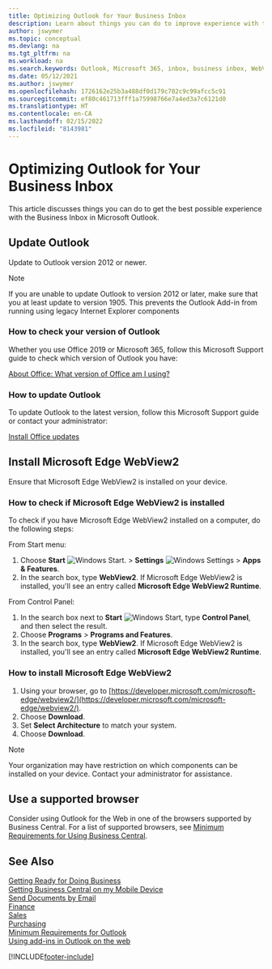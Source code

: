 ```yaml
---
title: Optimizing Outlook for Your Business Inbox
description: Learn about things you can do to improve experience with the Business Inbox in Microsoft Outlook.
author: jswymer
ms.topic: conceptual
ms.devlang: na
ms.tgt_pltfrm: na
ms.workload: na
ms.search.keywords: Outlook, Microsoft 365, inbox, business inbox, WebView2, Edge, addin, add-in
ms.date: 05/12/2021
ms.author: jswymer
ms.openlocfilehash: 1726162e25b3a488df0d179c702c9c99afcc5c91
ms.sourcegitcommit: ef80c461713fff1a75998766e7a4ed3a7c6121d0
ms.translationtype: HT
ms.contentlocale: en-CA
ms.lasthandoff: 02/15/2022
ms.locfileid: "8143981"
---
```

# <a name="optimizing-outlook-for-your-business-inbox"></a>Optimizing Outlook for Your Business Inbox 

This article discusses things you can do to get the best possible experience with the Business Inbox in Microsoft Outlook. 

## <a name="update-outlook"></a>Update Outlook

Update to Outlook version 2012 or newer.

> [!NOTE]
> If you are unable to update Outlook to version 2012 or later, make sure that you at least update to version 1905. This prevents the Outlook Add-in from running using legacy Internet Explorer components

### <a name="how-to-check-your-version-of-outlook"></a>How to check your version of Outlook

Whether you use Office 2019 or Microsoft 365, follow this Microsoft Support guide to check which version of Outlook you have:  

[About Office: What version of Office am I using?](https://support.microsoft.com/office/about-office-what-version-of-office-am-i-using-932788b8-a3ce-44bf-bb09-e334518b8b19)

### <a name="how-to-update-outlook"></a>How to update Outlook

To update Outlook to the latest version, follow this Microsoft Support guide or contact your administrator:

[Install Office updates](https://support.microsoft.com/office/install-office-updates-2ab296f3-7f03-43a2-8e50-46de917611c5)

## <a name="install-microsoft-edge-webview2"></a>Install Microsoft Edge WebView2

Ensure that Microsoft Edge WebView2 is installed on your device.

### <a name="how-to-check-if-microsoft-edge-webview2-is-installed"></a>How to check if Microsoft Edge WebView2 is installed 

To check if you have Microsoft Edge WebView2 installed on a computer, do the following steps:

From Start menu:

1. Choose **Start** ![Windows Start.](media/windows-start-icon.png "Windows Start icon") > **Settings** ![Windows Settings](media/windows-settings-icon.png "Windows Settings icon") > **Apps & Features**.
2. In the search box, type **WebView2**. If Microsoft Edge WebView2 is installed, you'll see an entry called **Microsoft Edge WebView2 Runtime**.

From Control Panel:

1. In the search box next to **Start** ![Windows Start](media/windows-start-icon.png "Windows Start icon"), type **Control Panel**, and then select the result.
2. Choose **Programs** > **Programs and Features**.
3. In the search box, type **WebView2**. If Microsoft Edge WebView2 is installed, you'll see an entry called **Microsoft Edge WebView2 Runtime**.

### <a name="how-to-install-microsoft-edge-webview2"></a>How to install Microsoft Edge WebView2 

1. Using your browser, go to [https://developer.microsoft.com/microsoft-edge/webview2/](https://developer.microsoft.com/microsoft-edge/webview2/).
2. Choose **Download**.
3. Set **Select Architecture** to match your system.
4. Choose **Download**.

> [!NOTE]
> Your organization may have restriction on which components can be installed on your device. Contact your administrator for assistance.

## <a name="use-a-supported-browser"></a>Use a supported browser

Consider using Outlook for the Web in one of the browsers supported by Business Central. For a list of supported browsers, see [Minimum Requirements for Using Business Central](product-requirements.md#browsers).

## <a name="see-also"></a>See Also

[Getting Ready for Doing Business](ui-get-ready-business.md)  
[Getting Business Central on my Mobile Device](install-mobile-app.md)  
[Send Documents by Email](ui-how-send-documents-email.md)  
[Finance](finance.md)  
[Sales](sales-manage-sales.md)  
[Purchasing](purchasing-manage-purchasing.md)  
[Minimum Requirements for Outlook](product-requirements.md#outlook)  
[Using add-ins in Outlook on the web](https://support.office.com/article/Using-Add-ins-in-Outlook-on-the-web-8f2ce816-5df4-44a5-958c-f7f9d6dabdce?appver=OWB150)  


[!INCLUDE[footer-include](includes/footer-banner.md)]